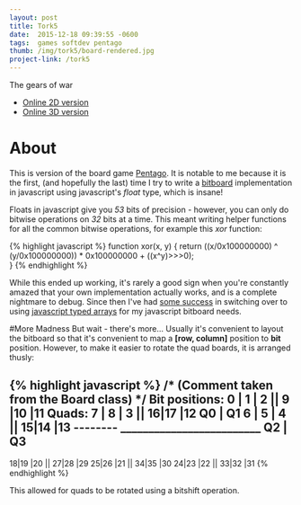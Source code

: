 ```yaml
---
layout: post
title: Tork5
date:  2015-12-18 09:39:55 -0600
tags:  games softdev pentago
thumb: /img/tork5/board-rendered.jpg
project-link: /tork5
---
```

The gears of war
<!--more-->
- [Online 2D version](http://gotankersley.github.io/tork5/)
- [Online 3D version](http://gotankersley.github.io/tork5/webgl)

# About
This is version of the board game [Pentago](https://en.wikipedia.org/wiki/Pentago).  It is notable to me because it is the first, (and hopefully the last) time I try to write a [bitboard](https://en.wikipedia.org/wiki/Bitboard) implementation in javascript using javascript's *float* type, which is insane!

Floats in javascript give you *53* bits of precision - however, you can only do bitwise operations on *32* bits at a time.  This meant writing helper functions for all the common bitwise operations, for example this *xor* function:

{% highlight javascript %}
function xor(x, y) {
    return ((x/0x100000000) ^ (y/0x100000000)) * 0x100000000 + ((x^y)>>>0);    
}
{% endhighlight %}

While this ended up working, it's rarely a good sign when you're constantly amazed that your own implementation actually works, and is a complete nightmare to debug.  Since then I've had [some success](/kulami) in switching over to using [javascript typed arrays](https://developer.mozilla.org/en-US/docs/Web/JavaScript/Typed_arrays) for my javascript bitboard needs.

#More Madness
But wait - there's more...  Usually it's convenient to layout the bitboard so that it's convenient to map a **[row, column]** position to **bit** position.  However, to make it easier to rotate the quad boards, it is arranged thusly:  

{% highlight javascript %}
/* (Comment taken from the Board class) */
Bit positions:
0 | 1 | 2   ||  9 |10 |11           Quads:
7 | 8 | 3   ||  16|17 |12           Q0 | Q1
6 | 5 | 4   ||  15|14 |13           --------
_________________________           Q2 | Q3
-------------------------
18|19 |20   ||  27|28 |29
25|26 |21   ||  34|35 |30
24|23 |22   ||  33|32 |31
{% endhighlight %}

This allowed for quads to be rotated using a bitshift operation.
